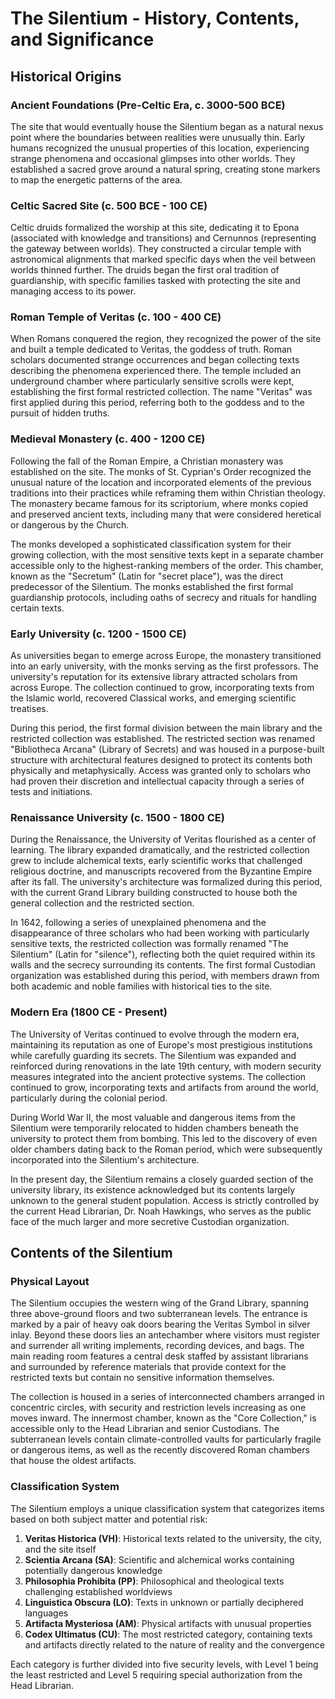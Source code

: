 # The Silentium - History, Contents, and Significance

## Historical Origins

### Ancient Foundations (Pre-Celtic Era, c. 3000-500 BCE)
The site that would eventually house the Silentium began as a natural nexus point where the boundaries between realities were unusually thin. Early humans recognized the unusual properties of this location, experiencing strange phenomena and occasional glimpses into other worlds. They established a sacred grove around a natural spring, creating stone markers to map the energetic patterns of the area.

### Celtic Sacred Site (c. 500 BCE - 100 CE)
Celtic druids formalized the worship at this site, dedicating it to Epona (associated with knowledge and transitions) and Cernunnos (representing the gateway between worlds). They constructed a circular temple with astronomical alignments that marked specific days when the veil between worlds thinned further. The druids began the first oral tradition of guardianship, with specific families tasked with protecting the site and managing access to its power.

### Roman Temple of Veritas (c. 100 - 400 CE)
When Romans conquered the region, they recognized the power of the site and built a temple dedicated to Veritas, the goddess of truth. Roman scholars documented strange occurrences and began collecting texts describing the phenomena experienced there. The temple included an underground chamber where particularly sensitive scrolls were kept, establishing the first formal restricted collection. The name "Veritas" was first applied during this period, referring both to the goddess and to the pursuit of hidden truths.

### Medieval Monastery (c. 400 - 1200 CE)
Following the fall of the Roman Empire, a Christian monastery was established on the site. The monks of St. Cyprian's Order recognized the unusual nature of the location and incorporated elements of the previous traditions into their practices while reframing them within Christian theology. The monastery became famous for its scriptorium, where monks copied and preserved ancient texts, including many that were considered heretical or dangerous by the Church.

The monks developed a sophisticated classification system for their growing collection, with the most sensitive texts kept in a separate chamber accessible only to the highest-ranking members of the order. This chamber, known as the "Secretum" (Latin for "secret place"), was the direct predecessor of the Silentium. The monks established the first formal guardianship protocols, including oaths of secrecy and rituals for handling certain texts.

### Early University (c. 1200 - 1500 CE)
As universities began to emerge across Europe, the monastery transitioned into an early university, with the monks serving as the first professors. The university's reputation for its extensive library attracted scholars from across Europe. The collection continued to grow, incorporating texts from the Islamic world, recovered Classical works, and emerging scientific treatises.

During this period, the first formal division between the main library and the restricted collection was established. The restricted section was renamed "Bibliotheca Arcana" (Library of Secrets) and was housed in a purpose-built structure with architectural features designed to protect its contents both physically and metaphysically. Access was granted only to scholars who had proven their discretion and intellectual capacity through a series of tests and initiations.

### Renaissance University (c. 1500 - 1800 CE)
During the Renaissance, the University of Veritas flourished as a center of learning. The library expanded dramatically, and the restricted collection grew to include alchemical texts, early scientific works that challenged religious doctrine, and manuscripts recovered from the Byzantine Empire after its fall. The university's architecture was formalized during this period, with the current Grand Library building constructed to house both the general collection and the restricted section.

In 1642, following a series of unexplained phenomena and the disappearance of three scholars who had been working with particularly sensitive texts, the restricted collection was formally renamed "The Silentium" (Latin for "silence"), reflecting both the quiet required within its walls and the secrecy surrounding its contents. The first formal Custodian organization was established during this period, with members drawn from both academic and noble families with historical ties to the site.

### Modern Era (1800 CE - Present)
The University of Veritas continued to evolve through the modern era, maintaining its reputation as one of Europe's most prestigious institutions while carefully guarding its secrets. The Silentium was expanded and reinforced during renovations in the late 19th century, with modern security measures integrated into the ancient protective systems. The collection continued to grow, incorporating texts and artifacts from around the world, particularly during the colonial period.

During World War II, the most valuable and dangerous items from the Silentium were temporarily relocated to hidden chambers beneath the university to protect them from bombing. This led to the discovery of even older chambers dating back to the Roman period, which were subsequently incorporated into the Silentium's architecture.

In the present day, the Silentium remains a closely guarded section of the university library, its existence acknowledged but its contents largely unknown to the general student population. Access is strictly controlled by the current Head Librarian, Dr. Noah Hawkings, who serves as the public face of the much larger and more secretive Custodian organization.

## Contents of the Silentium

### Physical Layout
The Silentium occupies the western wing of the Grand Library, spanning three above-ground floors and two subterranean levels. The entrance is marked by a pair of heavy oak doors bearing the Veritas Symbol in silver inlay. Beyond these doors lies an antechamber where visitors must register and surrender all writing implements, recording devices, and bags. The main reading room features a central desk staffed by assistant librarians and surrounded by reference materials that provide context for the restricted texts but contain no sensitive information themselves.

The collection is housed in a series of interconnected chambers arranged in concentric circles, with security and restriction levels increasing as one moves inward. The innermost chamber, known as the "Core Collection," is accessible only to the Head Librarian and senior Custodians. The subterranean levels contain climate-controlled vaults for particularly fragile or dangerous items, as well as the recently discovered Roman chambers that house the oldest artifacts.

### Classification System
The Silentium employs a unique classification system that categorizes items based on both subject matter and potential risk:

1. **Veritas Historica (VH)**: Historical texts related to the university, the city, and the site itself
2. **Scientia Arcana (SA)**: Scientific and alchemical works containing potentially dangerous knowledge
3. **Philosophia Prohibita (PP)**: Philosophical and theological texts challenging established worldviews
4. **Linguistica Obscura (LO)**: Texts in unknown or partially deciphered languages
5. **Artifacta Mysteriosa (AM)**: Physical artifacts with unusual properties
6. **Codex Ultimatus (CU)**: The most restricted category, containing texts and artifacts directly related to the nature of reality and the convergence

Each category is further divided into five security levels, with Level 1 being the least restricted and Level 5 requiring special authorization from the Head Librarian.

